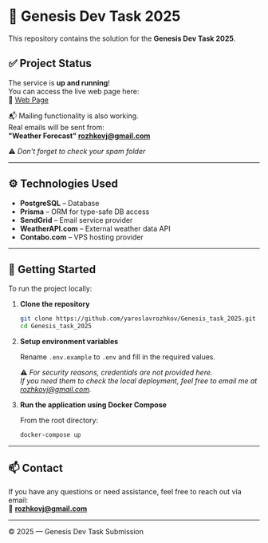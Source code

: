 # 🌱 Genesis Dev Task 2025

This repository contains the solution for the **Genesis Dev Task 2025**.

## ✅ Project Status

The service is **up and running**!  
You can access the live web page here:  
🔗 [Web Page](http://5.189.150.10:3000/index.html)

📬 Mailing functionality is also working.  
Real emails will be sent from:  
**"Weather Forecast" <rozhkovj@gmail.com>**

⚠️ *Don't forget to check your spam folder*


---

## ⚙️ Technologies Used

- **PostgreSQL** – Database
- **Prisma** – ORM for type-safe DB access
- **SendGrid** – Email service provider
- **WeatherAPI.com** – External weather data API
- **Contabo.com** – VPS hosting provider

---

## 🚀 Getting Started

To run the project locally:

1. **Clone the repository**
   ```bash
   git clone https://github.com/yaroslavrozhkov/Genesis_task_2025.git
   cd Genesis_task_2025
   ```

2. **Setup environment variables**

   Rename `.env.example` to `.env` and fill in the required values.

   ⚠️ *For security reasons, credentials are not provided here.  
   If you need them to check the local deployment, feel free to email me at [rozhkovj@gmail.com](mailto:rozhkovj@gmail.com).*

3. **Run the application using Docker Compose**

   From the root directory:
   ```bash
   docker-compose up
   ```

---

## 📫 Contact

If you have any questions or need assistance, feel free to reach out via email:  
📩 **rozhkovj@gmail.com**

---

© 2025 — Genesis Dev Task Submission
